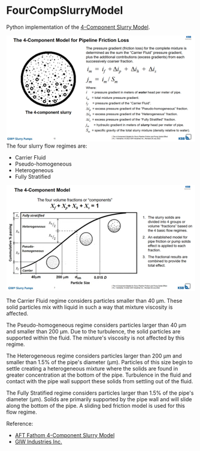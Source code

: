 
# FourCompSlurryModel

Python implementation of the [4-Component Slurry Model](https://www.ksb.com/en-us/services/service-for-slurry-pumps/hydraulic-lab).

![friction-loss](ref/friction-loss.png)
The four slurry flow regimes are:

- Carrier Fluid
- Pseudo-homogeneous
- Heterogeneous
- Fully Stratified

![4-component-model](ref/4-component-model.png)

The Carrier Fluid regime considers particles smaller than 40 μm. These solid particles mix with liquid in such a way that mixture viscosity is affected.

The Pseudo-homogeneous regime considers particles larger than 40 μm and smaller than 200 μm. Due to the turbulence, the solid particles are supported within the fluid. The mixture's viscosity is not affected by this regime.

The Heterogeneous regime considers particles larger than 200 μm and smaller than 1.5% of the pipe's diameter (μm). Particles of this size begin to settle creating a heterogeneous mixture where the solids are found in greater concentration at the bottom of the pipe. Turbulence in the fluid and contact with the pipe wall support these solids from settling out of the fluid.

The Fully Stratified regime considers particles larger than 1.5% of the pipe's diameter (μm). Solids are primarily supported by the pipe wall and will slide along the bottom of the pipe. A sliding bed friction model is used for this flow regime.

Reference:

- [AFT Fathom 4-Component Slurry Model](https://docs.aft.com/fathom13/4-Component-Slurry-Model.html)
- [GIW Industries Inc.](https://www.ksb.com/en-us/services/service-for-slurry-pumps/hydraulic-lab)
